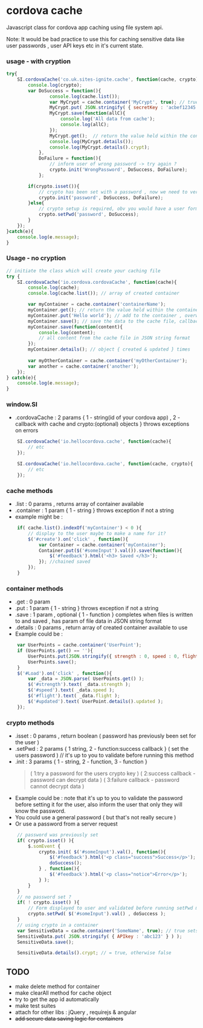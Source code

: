 cordova cache
=============

Javascript class for cordova app caching using file system api.

Note: It would be bad practice to use this for caching sensitive data like user passwords , user API keys etc in it's current state.

### usage - with cryption
```js
try{
    SI.cordovaCache('co.uk.sites-ignite.cache', function(cache, crypto){
        console.log(crypto);
        var DoSuccess = function(){
                console.log(cache.list());
                var MyCrypt = cache.container('MyCrypt', true); // true means to encrypt the data , defaults to false
                MyCrypt.put( JSON.stringify( { secretKey : 'acbef12345' } ) );
                MyCrypt.save(function(allC){
                    console.log('All data from cache');
                    console.log(allC);
                });
                MyCrypt.get();  // return the value held within the container
                console.log(MyCrypt.details());
                console.log(MyCrypt.details().crypt);
            },
            DoFailure = function(){
                // inform user of wrong password -> try again ?
                crypto.init('WrongPassword', DoSuccess, DoFailure);
            };

        if(crypto.isset()){
            // crypto has been set with a password , now we need to verify
            crypto.init('password', DoSuccess, DoFailure);
        }else{
            // crypto setup is required, obv you would have a user form & view with PWD vs PWD etc
            crypto.setPwd('password', DoSuccess);
        }
    });
}catch(e){
    console.log(e.message);
}
```

### Usage - no cryption
```js
// initiate the class which will create your caching file
try {
    SI.cordovaCache('io.cordova.cordovaCache', function(cache){
        console.log(cache);
        console.log(cache.list()); // array of created container

        var myContainer = cache.container('containerName');
        myContainer.get(); // return the value held within the container
        myContainer.put('Hello world'); // add to the container , overwrites previous data
        myContainer.save(); // save the data to the cache file, callback option param
        myContainer.save(function(content){
            console.log(content);
            // all content from the cache file in JSON string format
        });
        myContainer.details(); // object { created & updated } times
        
        var myOtherContainer = cache.container('myOtherContainer');
        var another = cache.container('another');
    });
} catch(e){
    console.log(e.message);
}
```

### window.SI
* .cordovaCache : 2 params { 1 - string(id of your cordova app) , 2 - callback with cache and crypto:(optional) objects } throws exceptions on errors

```js
    SI.cordovaCache('io.hellocordova.cache', function(cache){
        // etc
    });
```
```js
    SI.cordovaCache('io.hellocordova.cache', function(cache, crypto){
        // etc
    });
```
### cache methods
* .list : 0 params , returns array of container available
* .container : 1 param { 1 - string } throws exception if not a string
* example might be :
```js
    if( cache.list().indexOf('myContainer') < 0 ){
        // display to the user maybe to make a name for it?
        $('#create').on('click' , function(){
            var Container = cache.container('myContainer');
            Container.put($('#someInput').val()).save(function(){
                $('#feedback').html('<h3> Saved </h3>');
            }); //chained saved
        });
    }
```
### container methods
* .get  : 0 param
* .put  : 1 param { 1 - string } throws exception if not a string
* .save : 1 param , optional { 1 - function } completes when files is written to and saved , has param of file data in JSON string format
* .details : 0 params , return array of created container available to use
* Example could be :
```js
    var UserPoints = cache.container('UserPoint');
    if (UserPoints.get() == ''){
        UserPoints.put(JSON.stringify({ strength : 0, speed : 0, flight : 0 }));
        UserPoints.save();
    }
    $('#Load').on('click' , function(){
        var _data = JSON.parse( UserPoints.get() );
        $('#strength').text( _data.strength );
        $('#speed').text( _data.speed );
        $('#flight').text( _data.flight );
        $('#updated').text( UserPoint.details().updated );
    });
```
### crypto methods
* .isset : 0 params , return boolean ( password has previously been set for the user )
* .setPwd : 2 params { 1 string, 2 - function:success callback } ( set the users password ) // it's up to you to validate before running this method
* .init : 3 params { 1 - string, 2 - function, 3 - function }
    > ( 1:try a password for the users crypto key )
    > ( 2:success callback - password can decrypt data )
    > ( 3:failure callback - password cannot decrypt data )
* Example could be : note that it's up to you to validate the password before setting it for the user, also inform the user that only they will know the password.
* You could use a general password ( but that's not really secure )
* Or use a password from a server request
```js
    // password was previously set
    if( crypto.isset() ){
        $.somEvent {
            crypto.init( $('#someInput').val(), function(){
                $('#feedback').html('<p class="success">Success</p>');
                doSuccess();
            } , function(){
                $('#feedback').html('<p class="notice">Error</p>');
            } );
        }
    }
    // no password set ?
    if( ! crypto.isset() ){
        // Form displayed to user and validated before running setPwd method
        crypto.setPwd( $('#someInput').val() , doSuccess );
    }
    // using crypto in a container
    var SensitiveData = cache.container('SomeName', true); // true sets it to use crypto : defaults false
    SensitiveData.put( JSON.stringify( { APIkey : 'abc123' } ) );
    SensitiveData.save();

    SensitiveData.details().crypt; // = true, otherwise false
```
## TODO
* make delete method for container
* make clearAll method for cache object
* try to get the app id automatically
* make test suites
* attach for other libs : jQuery , requirejs & angular
* <s>add secure data saving logic for containers</s>
